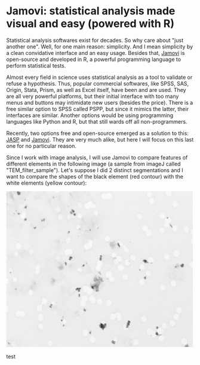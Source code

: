 # Jamovi: statistical analysis made visual and easy (powered with R)

Statistical analysis softwares exist for decades. So why care about "just another one". Well, for one main reason: simplicity. And I mean simplicity by a clean convidative interface and an easy usage. Besides that, [Jamovi](https://www.jamovi.org/) is open-source and developed in R, a powerful programming language to perform statistical tests.

Almost every field in science uses statistical analysis as a tool to validate or refuse a hypothesis. Thus, popular commercial softwares, like SPSS, SAS, Origin, Stata, Prism, as well as Excel itself, have been and are used. They are all very powerful platforms, but their initial interface with too many menus and buttons may intimidate new users (besides the price). There is a free similar option to SPSS called PSPP, but since it mimics the latter, their interfaces are similar.
Another options would be using programming languages like Python and R, but that still wards off all non-programmers. 

Recently, two options free and open-source emerged as a solution to this: [JASP](https://jasp-stats.org/) and [Jamovi](https://www.jamovi.org/). They are very much alike, but here I will focus on this last one for no particular reason.

Since I work with image analysis, I will use Jamovi to compare features of different elements in the following image (a sample from imageJ called "TEM_filter_sample"). Let's suppose I did 2 distinct segmentations and I want to compare the shapes of the black element (red contour) with the white elements (yellow contour):

![](images/TEM_filter_sample.png)

test
